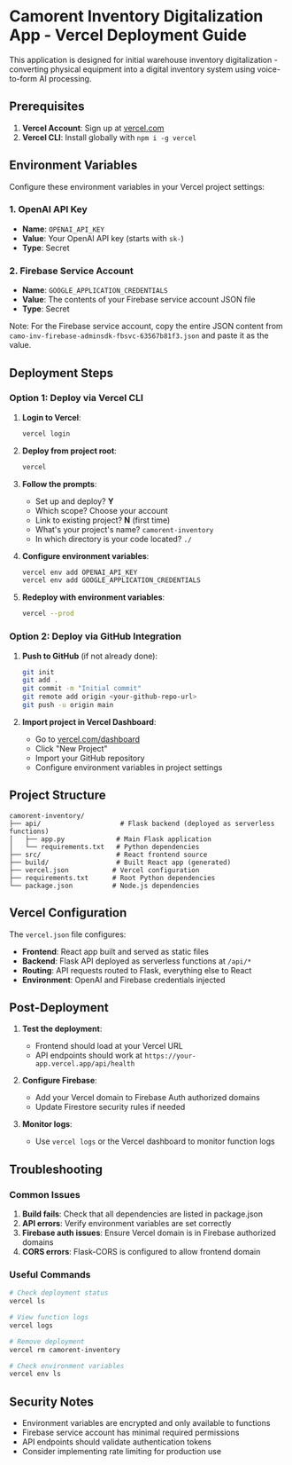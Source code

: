 # Camorent Inventory Digitalization App - Vercel Deployment Guide

This application is designed for initial warehouse inventory digitalization - converting physical equipment into a digital inventory system using voice-to-form AI processing.

## Prerequisites

1. **Vercel Account**: Sign up at [vercel.com](https://vercel.com)
2. **Vercel CLI**: Install globally with `npm i -g vercel`

## Environment Variables

Configure these environment variables in your Vercel project settings:

### 1. OpenAI API Key
- **Name**: `OPENAI_API_KEY`
- **Value**: Your OpenAI API key (starts with `sk-`)
- **Type**: Secret

### 2. Firebase Service Account
- **Name**: `GOOGLE_APPLICATION_CREDENTIALS`
- **Value**: The contents of your Firebase service account JSON file
- **Type**: Secret

Note: For the Firebase service account, copy the entire JSON content from `camo-inv-firebase-adminsdk-fbsvc-63567b81f3.json` and paste it as the value.

## Deployment Steps

### Option 1: Deploy via Vercel CLI

1. **Login to Vercel**:
   ```bash
   vercel login
   ```

2. **Deploy from project root**:
   ```bash
   vercel
   ```

3. **Follow the prompts**:
   - Set up and deploy? **Y**
   - Which scope? Choose your account
   - Link to existing project? **N** (first time)
   - What's your project's name? `camorent-inventory`
   - In which directory is your code located? `./`

4. **Configure environment variables**:
   ```bash
   vercel env add OPENAI_API_KEY
   vercel env add GOOGLE_APPLICATION_CREDENTIALS
   ```

5. **Redeploy with environment variables**:
   ```bash
   vercel --prod
   ```

### Option 2: Deploy via GitHub Integration

1. **Push to GitHub** (if not already done):
   ```bash
   git init
   git add .
   git commit -m "Initial commit"
   git remote add origin <your-github-repo-url>
   git push -u origin main
   ```

2. **Import project in Vercel Dashboard**:
   - Go to [vercel.com/dashboard](https://vercel.com/dashboard)
   - Click "New Project"
   - Import your GitHub repository
   - Configure environment variables in project settings

## Project Structure

```
camorent-inventory/
├── api/                    # Flask backend (deployed as serverless functions)
│   ├── app.py             # Main Flask application
│   └── requirements.txt   # Python dependencies
├── src/                   # React frontend source
├── build/                 # Built React app (generated)
├── vercel.json           # Vercel configuration
├── requirements.txt      # Root Python dependencies
└── package.json          # Node.js dependencies
```

## Vercel Configuration

The `vercel.json` file configures:

- **Frontend**: React app built and served as static files
- **Backend**: Flask API deployed as serverless functions at `/api/*`
- **Routing**: API requests routed to Flask, everything else to React
- **Environment**: OpenAI and Firebase credentials injected

## Post-Deployment

1. **Test the deployment**:
   - Frontend should load at your Vercel URL
   - API endpoints should work at `https://your-app.vercel.app/api/health`

2. **Configure Firebase**:
   - Add your Vercel domain to Firebase Auth authorized domains
   - Update Firestore security rules if needed

3. **Monitor logs**:
   - Use `vercel logs` or the Vercel dashboard to monitor function logs

## Troubleshooting

### Common Issues

1. **Build fails**: Check that all dependencies are listed in package.json
2. **API errors**: Verify environment variables are set correctly
3. **Firebase auth issues**: Ensure Vercel domain is in Firebase authorized domains
4. **CORS errors**: Flask-CORS is configured to allow frontend domain

### Useful Commands

```bash
# Check deployment status
vercel ls

# View function logs
vercel logs

# Remove deployment
vercel rm camorent-inventory

# Check environment variables
vercel env ls
```

## Security Notes

- Environment variables are encrypted and only available to functions
- Firebase service account has minimal required permissions
- API endpoints should validate authentication tokens
- Consider implementing rate limiting for production use